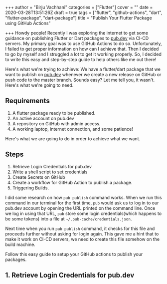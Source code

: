 +++
author = "Birju Vachhani"
categories = ["Flutter"]
cover = ""
date = 2020-03-28T13:51:26Z
draft = true
tags = ["flutter", "github-actions", "dart", "flutter-package", "dart-package"]
title = "Publish Your Flutter Package using GitHub Actions"

+++
Howdy people! Recently I was exploring the internet to get some guidance on publishing Flutter or Dart packages to [pub.dev](https://pub.dev "Pub Dev") via CI-CD servers. My primary goal was to use GitHub Actions to do so. Unfortunately, I failed to get proper information on how can I achieve that. Then I decided to go by myself and I struggled a lot to get it working properly. So, I decided to write this easy and step-by-step guide to help others like me out there!

Here's what we're trying to achieve: We have a flutter/dart package that we want to publish on [pub.dev](https://pub.dev "Pub Dev") whenever we create a new release on GitHub or push code to the master branch. Sounds easy? Let me tell you, it wasn't. Here's what we're going to need.

## Requirements

1. A flutter package ready to be published.
2. An active account on pub.dev
3. A repository on GitHub with admin access.
4. A working laptop, internet connection, and some patience!

Here's what we are going to do in order to achieve what we want.

## Steps

1. Retrieve Login Credentials for pub.dev
2. Write a shell script to set credentials
3. Create Secrets on GitHub
4. Create a workflow for GitHub Action to publish a package.
5. Triggering Builds.

I did some research on how `pub publish` command works. When we run this command in our terminal for the first time, `pub` would ask us to log in to our pub.dev account by opening the URL printed on the command line. Once we log in using that URL, `pub` store some login credentials(which happens to be some tokens) into a file at `~/.pub-cache/credentials.json`. 

Next time when you run `pub publish` command, it checks for this file and proceeds further without asking for login again. This gave me a hint that to make it work on CI-CD servers, we need to create this file somehow on the build machine. 

Follow this easy guide to setup your GitHub actions to publish your packages.

## 1. Retrieve Login Credentials for pub.dev